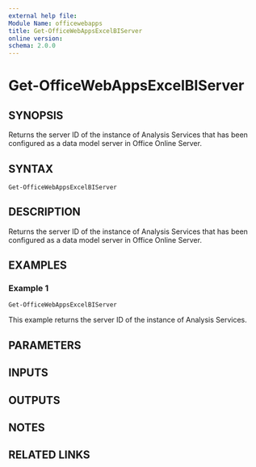 ```yaml
---
external help file:
Module Name: officewebapps
title: Get-OfficeWebAppsExcelBIServer
online version:
schema: 2.0.0
---
```


# Get-OfficeWebAppsExcelBIServer

## SYNOPSIS
Returns the server ID of the instance of Analysis Services that has been configured as a data model server in Office Online Server.

## SYNTAX

```
Get-OfficeWebAppsExcelBIServer
```

## DESCRIPTION
Returns the server ID of the instance of Analysis Services that has been configured as a data model server in Office Online Server.

## EXAMPLES

### Example 1
```
Get-OfficeWebAppsExcelBIServer
```

This example returns the server ID of the instance of Analysis Services.

## PARAMETERS

## INPUTS

## OUTPUTS

## NOTES

## RELATED LINKS
